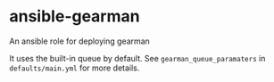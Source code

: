 # ansible-gearman

An ansible role for deploying gearman

It uses the built-in queue by default. See `gearman_queue_paramaters` in `defaults/main.yml` for more details.
